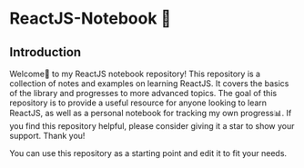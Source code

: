 # ReactJS-Notebook 📒

## Introduction
Welcome👋 to my ReactJS notebook repository! This repository is a collection of notes and examples on learning ReactJS. It covers the basics of the library and progresses to more advanced topics. The goal of this repository is to provide a useful resource for anyone looking to learn ReactJS, as well as a personal notebook for tracking my own progress📊. If you find this repository helpful, please consider giving it a star to show your support. Thank you!

You can use this repository as a starting point and edit it to fit your needs.
